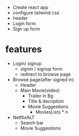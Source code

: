 - Create react app
- configure tailwind css
- header
- Login form
- Sign up form


# features 
- Login/ signup 
    - signin / signup form
    - redirect to browse page
- Browse page(after signed in)
    - Header
    - Main Movie(video)
        - Trailer in Bg
        - Title & decription
        - Movie Suggestions
            - MoviesLists * n
- NetflixALT
    - Search bar
    - Movie Suggestions